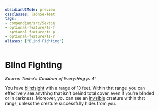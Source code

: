 ```yaml
---
obsidianUIMode: preview
cssclasses: json5e-feat
tags:
- compendium/src/5e/tce
- optional-feature/fs-f
- optional-feature/fs-p
- optional-feature/fs-r
aliases: ["Blind Fighting"]
---
```

# Blind Fighting
*Source: Tasha's Cauldron of Everything p. 41*  

You have [blindsight](Mechanics/Rules/senses.md#Blindsight) with a range of 10 feet. Within that range, you can effectively see anything that isn't behind total cover, even if you're [blinded](Mechanics/Rules/conditions.md#Blinded) or in darkness. Moreover, you can see an [invisible](Mechanics/Rules/conditions.md#Invisible) creature within that range, unless the creature successfully hides from you.